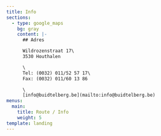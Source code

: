 ```yaml
---
title: Info
sections:
  - type: google_maps
    bg: gray
    content: |-
      ## Adres

      Wildrozenstraat 17\
      3530 Houthalen

      \
      Tel: (0032) 011/52 57 17\
      Fax: (0032) 011/60 13 86

      \
      [info@buidtelberg.be](mailto:info@buidtelberg.be)
menus:
  main:
    title: Route / Info
    weight: 5
template: landing
---
```

